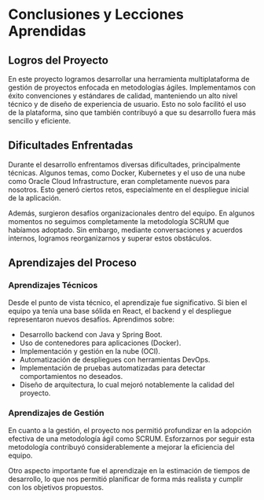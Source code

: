 # Conclusiones y Lecciones Aprendidas

## Logros del Proyecto

En este proyecto logramos desarrollar una herramienta multiplataforma de gestión de proyectos enfocada en metodologías ágiles. Implementamos con éxito convenciones y estándares de calidad, manteniendo un alto nivel técnico y de diseño de experiencia de usuario. Esto no solo facilitó el uso de la plataforma, sino que también contribuyó a que su desarrollo fuera más sencillo y eficiente.

## Dificultades Enfrentadas

Durante el desarrollo enfrentamos diversas dificultades, principalmente técnicas. Algunos temas, como Docker, Kubernetes y el uso de una nube como Oracle Cloud Infrastructure, eran completamente nuevos para nosotros. Esto generó ciertos retos, especialmente en el despliegue inicial de la aplicación.

Además, surgieron desafíos organizacionales dentro del equipo. En algunos momentos no seguimos completamente la metodología SCRUM que habíamos adoptado. Sin embargo, mediante conversaciones y acuerdos internos, logramos reorganizarnos y superar estos obstáculos.

## Aprendizajes del Proceso

### Aprendizajes Técnicos

Desde el punto de vista técnico, el aprendizaje fue significativo. Si bien el equipo ya tenía una base sólida en React, el backend y el despliegue representaron nuevos desafíos. Aprendimos sobre:

- Desarrollo backend con Java y Spring Boot.
- Uso de contenedores para aplicaciones (Docker).
- Implementación y gestión en la nube (OCI).
- Automatización de despliegues con herramientas DevOps.
- Implementación de pruebas automatizadas para detectar comportamientos no deseados.
- Diseño de arquitectura, lo cual mejoró notablemente la calidad del proyecto.

### Aprendizajes de Gestión

En cuanto a la gestión, el proyecto nos permitió profundizar en la adopción efectiva de una metodología ágil como SCRUM. Esforzarnos por seguir esta metodología contribuyó considerablemente a mejorar la eficiencia del equipo.

Otro aspecto importante fue el aprendizaje en la estimación de tiempos de desarrollo, lo que nos permitió planificar de forma más realista y cumplir con los objetivos propuestos.
